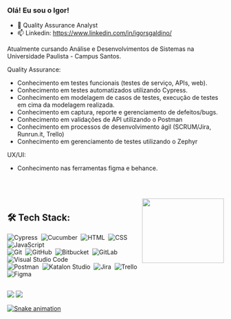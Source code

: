 ### Olá! Eu sou o Igor!

- 🎈 Quality Assurance Analyst
- 📫 Linkedin: https://www.linkedin.com/in/igorsgaldino/


<p>Atualmente cursando Análise e Desenvolvimentos de Sistemas na Universidade Paulista - Campus Santos. 

Quality Assurance: 
- Conhecimento em testes funcionais (testes de serviço, APIs, web).
- Conhecimento em testes automatizados utilizando Cypress.
- Conhecimento em modelagem de casos de testes, execução de testes em cima da modelagem realizada.
- Conhecimento em captura, reporte e gerenciamento de defeitos/bugs. 
- Conhecimento em validações de API utilizando o Postman
- Conhecimento em processos de desenvolvimento ágil (SCRUM/Jira, Runrun.it, Trello) 
- Conhecimento em gerenciamento de testes utilizando o Zephyr

UX/UI:
- Conhecimento nas ferramentas figma e behance.</p> <br>

  
 <div style="display: inline_block"><br>
<!--   
  <img align="center" alt="Igor-Cucumber" height="30" width="30" src="https://avatars.githubusercontent.com/u/320565?s=200&v=4">
  <img align="center" alt="Igor-HTML" height="30" width="40" src="https://raw.githubusercontent.com/devicons/devicon/master/icons/html5/html5-original.svg">
  <img align="center" alt="Igor-CSS" height="30" width="40" src="https://raw.githubusercontent.com/devicons/devicon/master/icons/css3/css3-original.svg">
   -->
  <img align="right" alt="  " height="150" width="190" src="https://media.tenor.com/bN2IkZ5vzxIAAAAC/byuntear-meme.gif">
</div> 
  
 ## 🛠️ Tech Stack:
![Cypress](https://img.shields.io/badge/-Cypress-555?style=flat&logo=cypress)&nbsp;
![Cucumber](https://img.shields.io/badge/-Cucumber-555?style=flat&logo=cucumber)&nbsp;
![HTML](https://img.shields.io/badge/-HTML-555?style=flat&logo=HTML)&nbsp;
![CSS](https://img.shields.io/badge/-CSS-555?style=flat&logo=CSS)&nbsp;
![JavaScript](https://img.shields.io/badge/-JavaScript-555?style=flat&logo=javascript)\
![Git](https://img.shields.io/badge/-Git-555?style=flat&logo=git)&nbsp;
![GitHub](https://img.shields.io/badge/-GitHub-555?style=flat&logo=github)&nbsp;
![Bitbucket](https://img.shields.io/badge/-Bitbucket-555?style=flat&logo=bitbucket)&nbsp;
![GitLab](https://img.shields.io/badge/-GitLab-555?style=flat&logo=gitlab)&nbsp;
![Visual Studio Code](https://img.shields.io/badge/-Visual%20Studio%20Code-555?style=flat&logo=visual-studio-code&logoColor=007ACC)&nbsp;\
![Postman](https://img.shields.io/badge/-Postman-555?style=flat&logo=postman)&nbsp;
![Katalon Studio](https://img.shields.io/badge/-Katalon-555?style=flat&logo=katalon)&nbsp;
![Jira](https://img.shields.io/badge/-Jira-555?style=flat&logo=jira)&nbsp;
![Trello](https://img.shields.io/badge/-Trello-555?style=flat&logo=trello)&nbsp;
![Figma](https://img.shields.io/badge/-Figma-555?style=flat&logo=adobe-figma)&nbsp;
 
 ##
  
 <div> 
  <a href="https://www.linkedin.com/in/igorsgaldino/" target="_blank"><img src="https://img.shields.io/badge/-LinkedIn-%230077B5?style=for-the-badge&logo=linkedin&logoColor=white" target="_blank"></a> 
 <a href="mailto:igorsgaldino96@gmail.com" target="_blank"><img src="https://img.shields.io/badge/Microsoft_Outlook-0078D4?style=for-the-badge&logo=microsoft-outlook&logoColor=white" target="_blank">
 
![Snake animation](https://github.com/igorsgaldino/igorsgaldino/blob/output/github-contribution-grid-snake.svg)
 
</div>
